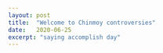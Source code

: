 ```yaml
---
layout: post
title:  "Welcome to Chinmoy controversies"
date:   2020-06-25
excerpt: "saying accomplish day"
---
```

